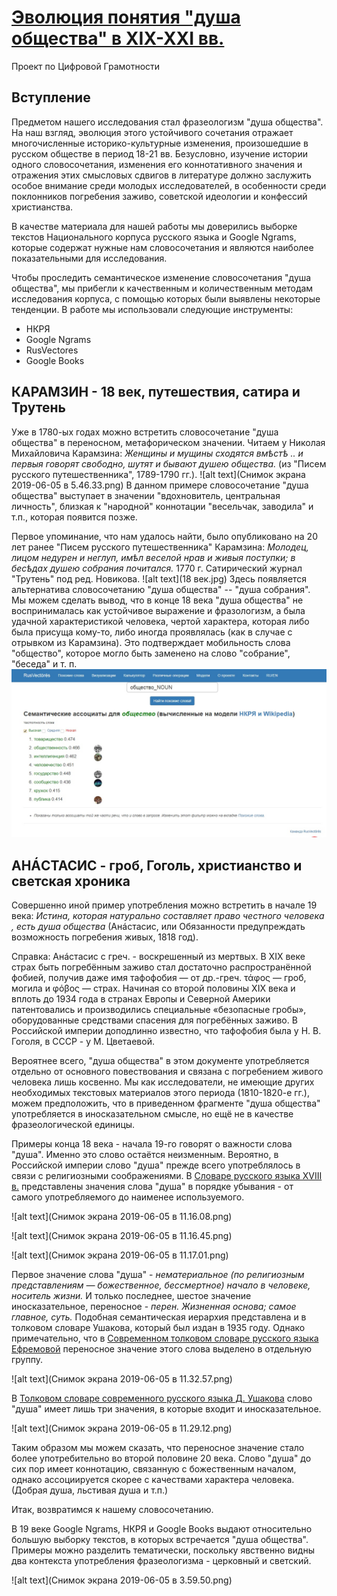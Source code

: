 # [Эволюция понятия "душа общества" в XIX-XXI вв.](https://malikakoshka.github.io/towarish/)

Проект по Цифровой Грамотности 

## Вступление
  Предметом нашего исследования стал фразеологизм "душа общества". На наш взгляд, эволюция этого устойчивого сочетания отражает многочисленные историко-культурные изменения, произошедшие в русском обществе в период 18-21 вв. Безусловно, изучение  истории одного словосочетания, изменения его коннотативного значения и отражения этих смысловых сдвигов в литературе должно заслужить особое внимание среди молодых исследователей, в особенности среди поклонников погребения заживо, советской идеологии и конфессий христианства. 
  
  В качестве материала для нашей работы мы доверились выборке текстов Национального корпуса русского языка и Google Ngrams, которые содержат нужные нам словосочетания и являются наиболее показательными для исследования.
  
  Чтобы проследить семантическое изменение словосочетания "душа общества", мы прибегли к качественным и количественным методам исследования корпуса, с помощью которых были выявлены некоторые тенденции.
В работе мы использовали следующие инструменты:
* НКРЯ
* Google Ngrams
* RusVectores
* Google Books

## КАРАМЗИН - 18 век, путешествия, сатира и Трутень

Уже в 1780-ых годах можно встретить словосочетание "душа общества" в переносном, метафорическом значении. 
Читаем у Николая Михайловича Карамзина:
*Женщины и мущины сходятся вмѣстѣ .. и первыя говорят свободно, шутят и бывают душею общества.* 
(из "Писем русского путешественника", 1789-1790 гг.).
![alt text](Снимок экрана 2019-06-05 в 5.46.33.png)
В данном примере словосочетание "душа общества" выступает в значении "вдохновитель, центральная личность", близкая к "народной" коннотации "весельчак, заводила" и т.п., которая появится позже.  


Первое упоминание, что нам удалось найти, было опубликовано на 20 лет ранее "Писем русского путешественника" Карамзина: 
*Молодец, лицом недурен и неглуп, имѣл веселой нрав и живыя поступки; в бесѣдах душею собрания почитался.*
1770 г. Сатирический журнал "Трутень" под ред. Новикова. 
![alt text](18 век.jpg)
Здесь появляется альтернатива словосочетанию "душа общества" -- "душа собрания". Мы можем сделать вывод, что в конце 18 века "душа общества" не воспринималась как устойчивое выражение и фразологизм, а была удачной характеристикой человека, чертой характера, которая либо была присуща кому-то, либо иногда проявлялась (как в случае с отрывком из Карамзина). Это подтверждает мобильность слова "общество", которое могло быть заменено на слово "собрание", "беседа" и т. п.
![alt text](общество.jpg)

## АНÁСТАСИС - гроб, Гоголь, христианство и светская хроника

Совершенно иной пример употребления можно встретить в начале 19 века:
*Истина, которая натурально составляет право честного человека , есть душа общества* 
(Анáстасис, или Обязанности предупреждать возможность погребения живых, 1818 год).

Справка: Анáстасис с греч. - воскрешенный из мертвых. В XIX веке страх быть погребённым заживо стал достаточно распространённой фобией, получив даже имя тафофобия — от др.-греч. τάφος — гроб, могила и φόβος — страх. Начиная со второй половины XIX века и вплоть до 1934 года в странах Европы и Северной Америки патентовались и производились специальные «безопасные гробы», оборудованные средствами спасения для погребённых заживо. В Российской империи доподлинно известно, что тафофобия была у Н. В. Гоголя, в СССР - у М. Цветаевой.

Вероятнее всего, "душа общества" в этом документе употребляется отдельно от основного повествования и связана с погребением живого человека лишь косвенно. Мы как исследователи, не имеющие других необходимых текстовых материалов этого периода (1810-1820-е гг.), можем предположить, что в приведенном фрагменте "душа общества" употребляется в иносказательном смысле, но ещё не в качестве фразеологической единицы.

Примеры конца 18 века - начала 19-го говорят о важности слова "душа". Именно это слово остаётся неизменным. Вероятно, в Российской империи слово "душа" прежде всего употреблялось в связи с религиозными соображениями.
В [Словаре русского языка XVIII в.](http://feb-web.ru/feb/sl18/slov-abc/) представлены значения слова "душа" в порядке убывания - от самого употребляемого до наименее используемого.

![alt text](Снимок экрана 2019-06-05 в 11.16.08.png)

![alt text](Снимок экрана 2019-06-05 в 11.16.45.png)

![alt text](Снимок экрана 2019-06-05 в 11.17.01.png)

Первое значение слова "душа" - *нематериальное (по религиозным представлениям — божественное, бессмертное) начало в человеке, носитель жизни.* И только последнее, шестое значение иносказательное, переносное - *перен. Жизненная основа; самое главное, суть.* Подобная семантическая иерархия представлена и в толковом словаре Ушакова, который был издан в 1935 году.
Однако примечательно, что в [Современном толковом словаре русского языка Ефремовой](https://dic.academic.ru/dic.nsf/efremova/161341) переносное значение этого слова выделено в отдельную группу.

![alt text](Снимок экрана 2019-06-05 в 11.32.57.png)

В [Толковом словаре современного русского языка Д. Ушакова](http://enc.biblioclub.ru/Encyclopedia/241944_Tolkovyy_slovar_sovremennogo_russkogo_yazyka) слово "душа" имеет лишь три значения, в которые входит и иносказательное.

![alt text](Снимок экрана 2019-06-05 в 11.29.12.png)

Таким образом мы можем сказать, что переносное значение стало более употребительно во второй половине 20 века. Слово "душа" до сих пор имеет коннотацию, связанную с божественным началом, однако ассоциируется скорее с качествами характера человека. (Добрая душа, льстивая душа и т.п.)

Итак, возвратимся к нашему словосочетанию. 

В 19 веке Google Ngrams, НКРЯ и Google Books выдают относительно большую выборку текстов, в которых встречается "душа общества". Примеры можно разделить тематически, поскольку явственно видны два контекста употребления фразеологизма - церковный и светский.

![alt text](Снимок экрана 2019-06-05 в 3.59.50.png)



